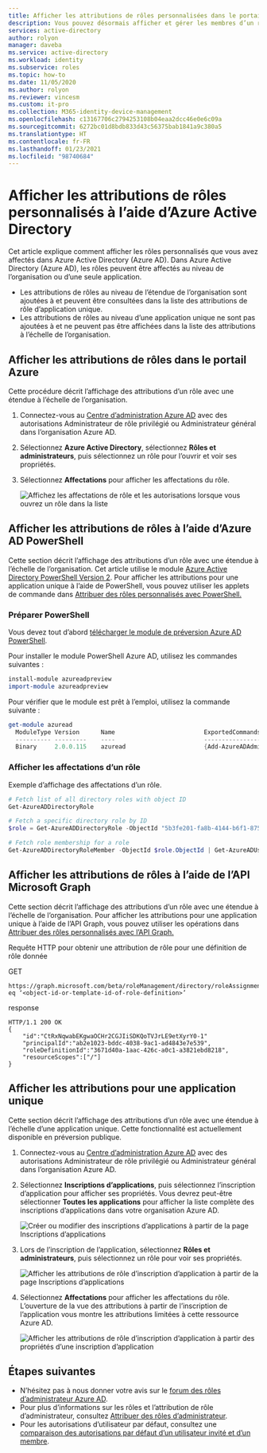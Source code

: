 ```yaml
---
title: Afficher les attributions de rôles personnalisées dans le portail Azure Active Directory | Microsoft Docs
description: Vous pouvez désormais afficher et gérer les membres d’un rôle d’administrateur Azure Active Directory dans le centre d’administration Azure Active Directory.
services: active-directory
author: rolyon
manager: daveba
ms.service: active-directory
ms.workload: identity
ms.subservice: roles
ms.topic: how-to
ms.date: 11/05/2020
ms.author: rolyon
ms.reviewer: vincesm
ms.custom: it-pro
ms.collection: M365-identity-device-management
ms.openlocfilehash: c13167706c2794253108b04eaa2dcc46e0e6c09a
ms.sourcegitcommit: 6272bc01d8bdb833d43c56375bab1841a9c380a5
ms.translationtype: HT
ms.contentlocale: fr-FR
ms.lasthandoff: 01/23/2021
ms.locfileid: "98740684"
---
```

# <a name="view-custom-role-assignments-using-azure-active-directory"></a>Afficher les attributions de rôles personnalisés à l’aide d’Azure Active Directory

Cet article explique comment afficher les rôles personnalisés que vous avez affectés dans Azure Active Directory (Azure AD). Dans Azure Active Directory (Azure AD), les rôles peuvent être affectés au niveau de l’organisation ou d’une seule application.

- Les attributions de rôles au niveau de l’étendue de l’organisation sont ajoutées à et peuvent être consultées dans la liste des attributions de rôle d’application unique.
- Les attributions de rôles au niveau d’une application unique ne sont pas ajoutées à et ne peuvent pas être affichées dans la liste des attributions à l’échelle de l’organisation.

## <a name="view-role-assignments-in-the-azure-portal"></a>Afficher les attributions de rôles dans le portail Azure

Cette procédure décrit l’affichage des attributions d’un rôle avec une étendue à l’échelle de l’organisation.

1. Connectez-vous au [Centre d’administration Azure AD](https://aad.portal.azure.com) avec des autorisations Administrateur de rôle privilégié ou Administrateur général dans l’organisation Azure AD.
1. Sélectionnez **Azure Active Directory**, sélectionnez **Rôles et administrateurs**, puis sélectionnez un rôle pour l’ouvrir et voir ses propriétés.
1. Sélectionnez **Affectations** pour afficher les affectations du rôle.

    ![Affichez les affectations de rôle et les autorisations lorsque vous ouvrez un rôle dans la liste](./media/view-assignments/role-assignments.png)

## <a name="view-role-assignments-using-azure-ad-powershell"></a>Afficher les attributions de rôles à l’aide d’Azure AD PowerShell

Cette section décrit l’affichage des attributions d’un rôle avec une étendue à l’échelle de l’organisation. Cet article utilise le module [Azure Active Directory PowerShell Version 2](/powershell/module/azuread/#directory_roles). Pour afficher les attributions pour une application unique à l’aide de PowerShell, vous pouvez utiliser les applets de commande dans [Attribuer des rôles personnalisés avec PowerShell.](custom-assign-powershell.md)

### <a name="prepare-powershell"></a>Préparer PowerShell

Vous devez tout d’abord [télécharger le module de préversion Azure AD PowerShell](https://www.powershellgallery.com/packages/AzureAD/).

Pour installer le module PowerShell Azure AD, utilisez les commandes suivantes :

``` PowerShell
install-module azureadpreview
import-module azureadpreview
```

Pour vérifier que le module est prêt à l’emploi, utilisez la commande suivante :

``` PowerShell
get-module azuread
  ModuleType Version      Name                         ExportedCommands
  ---------- ---------    ----                         ----------------
  Binary     2.0.0.115    azuread                      {Add-AzureADAdministrati...}
```

### <a name="view-the-assignments-of-a-role"></a>Afficher les affectations d’un rôle

Exemple d’affichage des affectations d’un rôle.

``` PowerShell
# Fetch list of all directory roles with object ID
Get-AzureADDirectoryRole

# Fetch a specific directory role by ID
$role = Get-AzureADDirectoryRole -ObjectId "5b3fe201-fa8b-4144-b6f1-875829ff7543"

# Fetch role membership for a role
Get-AzureADDirectoryRoleMember -ObjectId $role.ObjectId | Get-AzureADUser
```

## <a name="view-role-assignments-using-microsoft-graph-api"></a>Afficher les attributions de rôles à l’aide de l’API Microsoft Graph

Cette section décrit l’affichage des attributions d’un rôle avec une étendue à l’échelle de l’organisation.  Pour afficher les attributions pour une application unique à l’aide de l’API Graph, vous pouvez utiliser les opérations dans [Attribuer des rôles personnalisés avec l’API Graph.](custom-assign-graph.md)

Requête HTTP pour obtenir une attribution de rôle pour une définition de rôle donnée

GET

``` HTTP
https://graph.microsoft.com/beta/roleManagement/directory/roleAssignments&$filter=roleDefinitionId eq ‘<object-id-or-template-id-of-role-definition>’
```

response

``` HTTP
HTTP/1.1 200 OK
{
    "id":"CtRxNqwabEKgwaOCHr2CGJIiSDKQoTVJrLE9etXyrY0-1"
    "principalId":"ab2e1023-bddc-4038-9ac1-ad4843e7e539",
    "roleDefinitionId":"3671d40a-1aac-426c-a0c1-a3821ebd8218",
    "resourceScopes":["/"]
}
```

## <a name="view-assignments-of-single-application-scope"></a>Afficher les attributions pour une application unique

Cette section décrit l’affichage des attributions d’un rôle avec une étendue à l’échelle d’une application unique. Cette fonctionnalité est actuellement disponible en préversion publique.

1. Connectez-vous au [Centre d’administration Azure AD](https://aad.portal.azure.com) avec des autorisations Administrateur de rôle privilégié ou Administrateur général dans l’organisation Azure AD.
1. Sélectionnez **Inscriptions d’applications**, puis sélectionnez l’inscription d’application pour afficher ses propriétés. Vous devrez peut-être sélectionner **Toutes les applications** pour afficher la liste complète des inscriptions d’applications dans votre organisation Azure AD.

    ![Créer ou modifier des inscriptions d’applications à partir de la page Inscriptions d’applications](./media/view-assignments/app-reg-all-apps.png)

1. Lors de l’inscription de l’application, sélectionnez **Rôles et administrateurs**, puis sélectionnez un rôle pour voir ses propriétés.

    ![Afficher les attributions de rôle d’inscription d’application à partir de la page Inscriptions d’applications](./media/view-assignments/app-reg-assignments.png)

1. Sélectionnez **Affectations** pour afficher les affectations du rôle. L’ouverture de la vue des attributions à partir de l’inscription de l’application vous montre les attributions limitées à cette ressource Azure AD.

    ![Afficher les attributions de rôle d’inscription d’application à partir des propriétés d’une inscription d’application](./media/view-assignments/app-reg-assignments-2.png)

## <a name="next-steps"></a>Étapes suivantes

* N’hésitez pas à nous donner votre avis sur le [forum des rôles d’administrateur Azure AD](https://feedback.azure.com/forums/169401-azure-active-directory?category_id=166032).
* Pour plus d’informations sur les rôles et l’attribution de rôle d’administrateur, consultez [Attribuer des rôles d’administrateur](permissions-reference.md).
* Pour les autorisations d’utilisateur par défaut, consultez une [comparaison des autorisations par défaut d’un utilisateur invité et d’un membre](../fundamentals/users-default-permissions.md).
